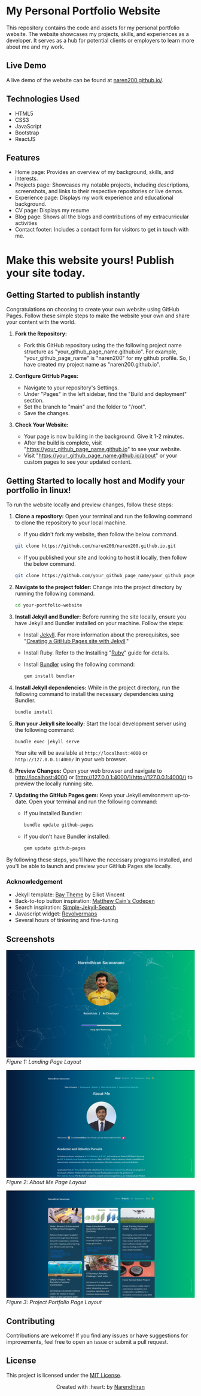 # My Personal Portfolio Website

This repository contains the code and assets for my personal portfolio website. The website showcases my projects, skills, and experiences as a developer. It serves as a hub for potential clients or employers to learn more about me and my work.

## Live Demo

A live demo of the website can be found at [naren200.github.io/](https://naren200.github.io/).

## Technologies Used

- HTML5
- CSS3
- JavaScript
- Bootstrap 
- ReactJS

## Features

- Home page: Provides an overview of my background, skills, and interests.
- Projects page: Showcases my notable projects, including descriptions, screenshots, and links to their respective repositories or live demos.
- Experience page: Displays my work experience and educational background.
- CV page: Displays my resume
- Blog page: Shows all the blogs and contributions of my extracurricular activities
- Contact footer: Includes a contact form for visitors to get in touch with me.

# Make this website yours! Publish your site today.

## Getting Started to publish instantly
Congratulations on choosing to create your own website using GitHub Pages. Follow these simple steps to make the website your own and share your content with the world.

1. **Fork the Repository:**
   - Fork this GitHub repository using the the following project name structure as "your_github_page_name.github.io". For example, "your_github_page_name" is "naren200" for my github profile. So, I have created my project name as "naren200.github.io".

2. **Configure GitHub Pages:**
   - Navigate to your repository's Settings.
   - Under "Pages" in the left sidebar, find the "Build and deployment" section.
   - Set the branch to "main" and the folder to "/root".
   - Save the changes.

3. **Check Your Website:**
   - Your page is now building in the background. Give it 1-2 minutes.
   - After the build is complete, visit "https://your_github_page_name.github.io" to see your website.
   - Visit "https://your_github_page_name.github.io/about" or your custom pages to see your updated content.


## Getting Started to locally host and Modify your portfolio in linux!

To run the website locally and preview changes, follow these steps:

1. **Clone a repository:** Open your terminal and run the following command to clone the repository to your local machine.
    - If you didn't fork my website, then follow the below command.
    ```bash
    git clone https://github.com/naren200/naren200.github.io.git
    ```
    - If you published your site and looking to host it locally, then follow the below command.
    ```bash
    git clone https://github.com/your_github_page_name/your_github_page_name.github.io.git
    ```

2. **Navigate to the project folder:** Change into the project directory by running the following command.
    ```bash
    cd your-portfolio-website
    ```

3. **Install Jekyll and Bundler:** Before running the site locally, ensure you have Jekyll and Bundler installed on your machine. Follow the steps:

    - Install [Jekyll](https://jekyllrb.com/docs/installation/). For more information about the prerequisites, see "[Creating a GitHub Pages site with Jekyll](https://docs.github.com/en/pages/setting-up-a-github-pages-site-with-jekyll/creating-a-github-pages-site-with-jekyll#prerequisites)."

    - Install Ruby. Refer to the Installing "[Ruby](https://www.ruby-lang.org/en/documentation/installation/)" guide for details.
    
    - Install [Bundler](https://bundler.io/) using the following command:
        ```bash
        gem install bundler
        ```

4. **Install Jekyll dependencies:** While in the project directory, run the following command to install the necessary dependencies using Bundler.
    ```bash
    bundle install
    ```

5. **Run your Jekyll site locally:** Start the local development server using the following command:
    ```bash
    bundle exec jekyll serve
    ```
    Your site will be available at `http://localhost:4000` or `http://127.0.0.1:4000/` in your web browser.

6. **Preview Changes:** Open your web browser and navigate to [http://localhost:4000](http://localhost:4000) or [http://127.0.0.1:4000/](http://127.0.0.1:4000/) to preview the locally running site.

7. **Updating the GitHub Pages gem:** Keep your Jekyll environment up-to-date. Open your terminal and run the following command:
    - If you installed Bundler:
        ```bash
        bundle update github-pages
        ```
    - If you don't have Bundler installed:
        ```bash
        gem update github-pages
        ```

By following these steps, you'll have the necessary programs installed, and you'll be able to launch and preview your GitHub Pages site locally.

### Acknowledgement
- Jekyll template: [Bay Theme](https://github.com/eliottvincent/bay) by Elliot Vincent
- Back-to-top button inspiration: [Matthew Cain's Codepen](https://codepen.io/matthewcain/pen/ZepbeR)
- Search inspiration: [Simple-Jekyll-Search](https://github.com/christian-fei/Simple-Jekyll-Search)
- Javascript widget: [Revolvermaps](https://www.revolvermaps.com/)
- Several hours of tinkering and fine-tuning


## Screenshots

![Screenshot 1](/imgs/ReadMe/Landing_page.png)
*Figure 1: Landing Page Layout*

![Screenshot 2](/imgs/ReadMe/AboutMe_page.png)
*Figure 2: About Me Page Layout*

![Screenshot 2](/imgs/ReadMe/PortfolioPage.png)
*Figure 3: Project Portfolio Page Layout*

## Contributing

Contributions are welcome! If you find any issues or have suggestions for improvements, feel free to open an issue or submit a pull request.

## License

This project is licensed under the [MIT License](LICENSE).

<p align='center'>Created with :heart: by <a href="https://www.linkedin.com/in/narendhiran2000/">Narendhiran</a></p>